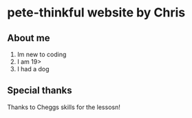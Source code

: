 <h1>pete-thinkful website by Chris</h1>

<h2>About me</h2>
<ol>
  <li>Im new to coding</li>
  <li> I am 19></li>
  <li>I had a dog</li>
</ol>

<h2>Special thanks</h2>
<p>Thanks to Cheggs skills for the lessosn!</p>
